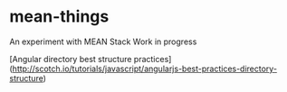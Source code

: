 mean-things
===========

An experiment with MEAN Stack
Work in progress

[Angular directory best structure practices] (http://scotch.io/tutorials/javascript/angularjs-best-practices-directory-structure)
